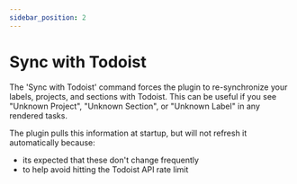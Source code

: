 ```yaml
---
sidebar_position: 2
---
```


# Sync with Todoist

The 'Sync with Todoist' command forces the plugin to re-synchronize your labels, projects, and sections with Todoist. This can be useful if you see "Unknown Project", "Unknown Section", or "Unknown Label" in any rendered tasks.

The plugin pulls this information at startup, but will not refresh it automatically because:

- its expected that these don't change frequently
- to help avoid hitting the Todoist API rate limit

